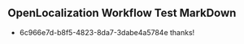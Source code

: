## OpenLocalization Workflow Test MarkDown
* 6c966e7d-b8f5-4823-8da7-3dabe4a5784e thanks!

<!--HONumber=Jul16_HO5-->


